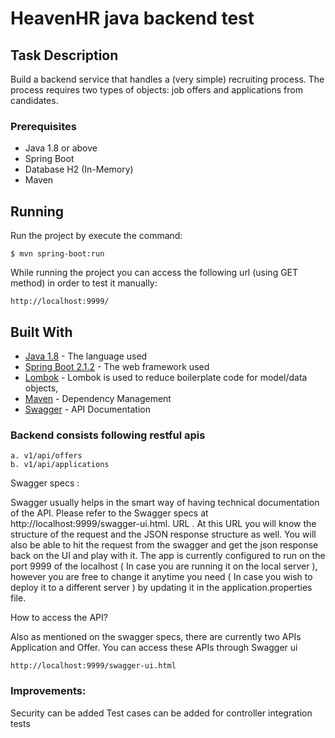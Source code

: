 # HeavenHR java backend test

## Task Description
Build a backend service that handles a (very simple) recruiting process. The process requires two types of objects: job offers and applications from candidates.

### Prerequisites
* Java 1.8 or above
* Spring Boot
* Database H2 (In-Memory)
* Maven

## Running
Run the project by execute the command:
```
$ mvn spring-boot:run
```

While running the project you can access the following url (using GET method) in order to test it manually:
```
http://localhost:9999/
```

## Built With

* [Java 1.8](https://www.oracle.com/technetwork/java/javase/downloads/jdk8-downloads-2133151.html) - The language used
* [Spring Boot 2.1.2](http://spring.io/projects/spring-boot) - The web framework used
* [Lombok](https://projectlombok.org/) - Lombok is used to reduce boilerplate code for model/data objects,
* [Maven](https://maven.apache.org/) - Dependency Management
* [Swagger](https://swagger.io/) - API Documentation


### Backend consists following restful apis
    a. v1/api/offers
    b. v1/api/applications


Swagger specs :

Swagger usually helps in the smart way of having technical documentation of the API. Please refer to the Swagger specs at http://localhost:9999/swagger-ui.html. URL .
At this URL you will know the structure of the request and the JSON response structure as well. You will also be able to hit the request from the swagger and get the json response back on the UI and play with it.
The app is currently configured to run on the port 9999 of the localhost ( In case you are running it on the local server ), however you are free to change it anytime you need ( In case you wish to deploy it to a different server ) by updating it in the application.properties file.


How to access the API?

Also as mentioned on the swagger specs, there are currently two APIs Application and Offer. You can access these APIs through Swagger ui
```
http://localhost:9999/swagger-ui.html
```

### Improvements:
Security can be added
Test cases can be added for controller integration tests
